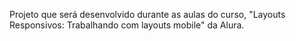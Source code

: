 Projeto que será desenvolvido durante as aulas do curso, "Layouts Responsivos: Trabalhando com layouts mobile" da Alura.